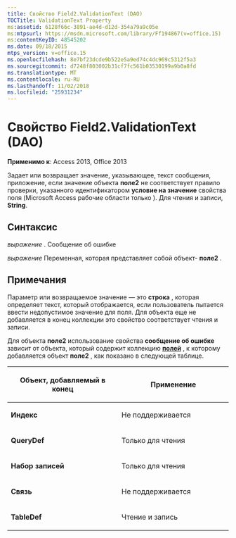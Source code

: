 ```yaml
---
title: Свойство Field2.ValidationText (DAO)
TOCTitle: ValidationText Property
ms:assetid: 6128f66c-3891-ae4d-d12d-354a79a9c05e
ms:mtpsurl: https://msdn.microsoft.com/library/Ff194867(v=office.15)
ms:contentKeyID: 48545202
ms.date: 09/18/2015
mtps_version: v=office.15
ms.openlocfilehash: 8e7bf23dcde9b522e5a9ed74c4dc969c5312f5a3
ms.sourcegitcommit: d7248f803002b31cf7fc561b03530199a9b0a8fd
ms.translationtype: MT
ms.contentlocale: ru-RU
ms.lasthandoff: 11/02/2018
ms.locfileid: "25931234"
---
```

# <a name="field2validationtext-property-dao"></a>Свойство Field2.ValidationText (DAO)


**Применимо к**: Access 2013, Office 2013

Задает или возвращает значение, указывающее, текст сообщения, приложение, если значение объекта **поле2** не соответствует правило проверки, указанного идентификатором **условие на значение** свойства поля (Microsoft Access рабочие области только ). Для чтения и записи, **String**.

## <a name="syntax"></a>Синтаксис

*выражение* . Сообщение об ошибке

*выражение* Переменная, которая представляет собой объект- **поле2** .

## <a name="remarks"></a>Примечания

Параметр или возвращаемое значение — это **строка** , которая определяет текст, который отображается, если пользователь пытается ввести недопустимое значение для поля. Для объекта еще не добавляется в конец коллекции это свойство соответствует чтения и записи.

Для объекта **поле2** использование свойства **сообщение об ошибке** зависит от объекта, который содержит коллекцию **[полей](fields-collection-dao.md)** , к которому добавляется объект **поле2** , как показано в следующей таблице.

<table>
<colgroup>
<col style="width: 50%" />
<col style="width: 50%" />
</colgroup>
<thead>
<tr class="header">
<th><p>Объект, добавляемый в конец</p></th>
<th><p>Применение</p></th>
</tr>
</thead>
<tbody>
<tr class="odd">
<td><p><strong>Индекс</strong></p></td>
<td><p>Не поддерживается</p></td>
</tr>
<tr class="even">
<td><p><strong>QueryDef</strong></p></td>
<td><p>Только для чтения</p></td>
</tr>
<tr class="odd">
<td><p><strong>Набор записей</strong></p></td>
<td><p>Только для чтения</p></td>
</tr>
<tr class="even">
<td><p><strong>Связь</strong></p></td>
<td><p>Не поддерживается</p></td>
</tr>
<tr class="odd">
<td><p><strong>TableDef</strong></p></td>
<td><p>Чтение и запись</p></td>
</tr>
</tbody>
</table>

